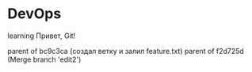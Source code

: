 # DevOps
learning
Привет, Git!

 parent of bc9c3ca (создал ветку и залил feature.txt)
 parent of f2d725d (Merge branch 'edit2')
